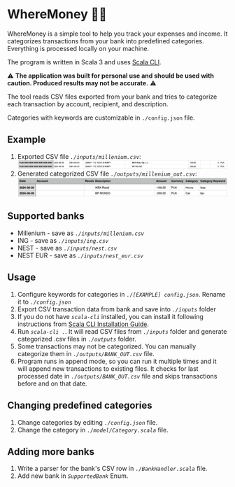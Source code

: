 # WhereMoney 🕵️‍♂️

WhereMoney is a simple tool to help you track your expenses and income. It categorizes transactions from your bank into predefined categories. Everything is processed locally on your machine.

The program is written in Scala 3 and uses [Scala CLI](https://scala-cli.virtuslab.org/install).

⚠️ **The application was built for personal use and should be used with caution. Produced results may not be accurate.** ⚠️

The tool reads CSV files exported from your bank and tries to categorize each transaction by account, recipient, and description.

Categories with keywords are customizable in `./config.json` file.

## Example

1. Exported CSV file _`./inputs/millenium.csv`_:
   ![Input](.docs/input.png)
2. Generated categorized CSV file _`./outputs/millenium_out.csv`_:
   ![Output](.docs/output.png)

## Supported banks

- Millenium - save as _`./inputs/millenium.csv`_
- ING - save as _`./inputs/ing.csv`_
- NEST - save as _`./inputs/nest.csv`_
- NEST EUR - save as _`./inputs/nest_eur.csv`_

## Usage

1. Configure keywords for categories in _`./[EXAMPLE] config.json`_.
   Rename it to _`./config.json`_
2. Export CSV transaction data from bank and save into _`./inputs`_ folder
3. If you do not have _`scala-cli`_ installed, you can install it following instructions from [Scala CLI Installation Guide](https://scala-cli.virtuslab.org/install/).
4. Run _`scala-cli .`_. It will read CSV files from _`./inputs`_ folder and generate categorized .csv files in _`./outputs`_ folder.
5. Some transactions may not be categorized. You can manually categorize them in _`./outputs/BANK_OUT.csv`_ file.
6. Program runs in append mode, so you can run it multiple times and it will append new transactions to existing files. It checks for last processed date in _`./outputs/BANK_OUT.csv`_ file and skips transactions before and on that date.

## Changing predefined categories

1. Change categories by editing _`./config.json`_ file.
2. Change the category in _`./model/Category.scala`_ file.

## Adding more banks

1. Write a parser for the bank's CSV row in _`./BankHandler.scala`_ file.
2. Add new bank in _`SupportedBank`_ Enum.
